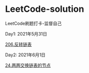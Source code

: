 # LeetCode-solution
LeetCode刷题打卡-监督自己

Day1:  2021年5月31日

[206.反转链表](/链表/206.md)

Day2:  2021年6月1日

[24.两两交换链表的节点](/链表/24.md)

